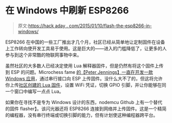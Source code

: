 # 在 Windows 中刷新 ESP8266

> 原文:[https://hack aday . com/2015/01/10/flash-the-esp8266-in-windows/](https://hackaday.com/2015/01/10/flashing-the-esp8266-in-windows/)

ESP8266 在中国的一些工厂推出才几个月，社区已经从简单地让定制固件在设备上工作转向使开发工具易于使用。这是巨大的——进入的门槛降低了，让更多的人参与到这个非常酷的物联网事物中来。

虽然社区的大多数人已经决定使用 Lua 解释器固件，但是仍然有将这个固件上传到 ESP 的问题。Microchess fame [的【Peter Jennings】一直在开发一款 Windows 应用](http://benlo.com/esp8266/index.html#LuaLoader)，通过串行接口向 ESP 上传固件。没什么大不了的，但这将允许你上传[社区创建的 Lua 固件](https://github.com/nodemcu/nodemcu-firmware)，设置 WiFi 凭证，切换 GPIO 引脚，并让你能够在同一个窗口中编写一点点 Lua。

如果你在寻找不是专为 Windows 设计的东西，nodemcu Github 上有一个替代的固件 flasher】。该闪光器还将 ESP8266 连接到网络并上传固件。这是一个精简的编程器，没有串行终端或切换引脚的能力，但有计划使这种编程器跨平台。